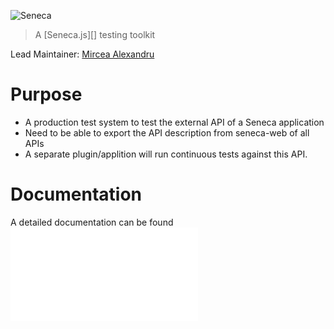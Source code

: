 ![Seneca](http://senecajs.org/files/assets/seneca-logo.png)
> A [Seneca.js][] testing toolkit

Lead Maintainer: [Mircea Alexandru](https://github.com/mirceaalexandru)

# Purpose

  * A production test system to test the external API of a Seneca application
  * Need to be able to export the API description from seneca-web of all APIs
  * A separate plugin/applition will run continuous tests against this API.

# Documentation

A detailed documentation can be found ![here](/docs/Readme.md)

